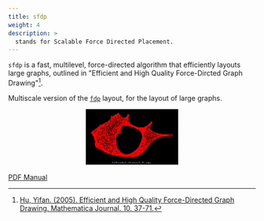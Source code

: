 ```yaml
---
title: sfdp
weight: 4
description: >
  stands for Scalable Force Directed Placement.
---
```


`sfdp` is a fast, multilevel, force-directed algorithm that efficiently layouts large graphs, outlined in "Efficient and High Quality Force-Dircted Graph Drawing"[^1].

Multiscale version of the [`fdp`](/docs/layouts/fdp/) layout, for the layout of large graphs.

<p style="text-align: center;">
  <img src="/Gallery/undirected/200910_viz_matrix_188w.png">
</p>

[PDF Manual](/pdf/dot.1.pdf)

[^1]: [Hu, Yifan. (2005). Efficient and High Quality Force-Directed Graph Drawing. Mathematica Journal. 10. 37-71.](http://yifanhu.net/PUB/graph_draw_small.pdf)
